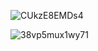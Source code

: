 ![CUkzE8EMDs4](https://github.com/BeautifulSenpai/Server-edit/assets/65557316/d1d43eac-1481-4291-88f2-5a1ce84bc98d)

![38vp5mux1wy71](https://github.com/BeautifulSenpai/Server-edit/assets/65557316/dcd87aa2-d8b4-4a16-86af-152320264b10)

